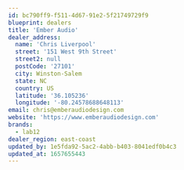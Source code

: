 ```yaml
---
id: bc790ff9-f511-4d67-91e2-5f21749729f9
blueprint: dealers
title: 'Ember Audio'
dealer_address:
  name: 'Chris Liverpool'
  street: '151 West 9th Street'
  street2: null
  postCode: '27101'
  city: Winston-Salem
  state: NC
  country: US
  latitude: '36.105236'
  longitude: '-80.24578688648113'
email: chris@emberaudiodesign.com
website: 'https://www.emberaudiodesign.com'
brands:
  - lab12
dealer_region: east-coast
updated_by: 1e5fda92-5ac2-4abb-b403-8041edf0b4c3
updated_at: 1657655443
---
```

